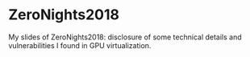 # ZeroNights2018
My slides of ZeroNights2018: disclosure of some technical details and vulnerabilities I found in GPU virtualization.
